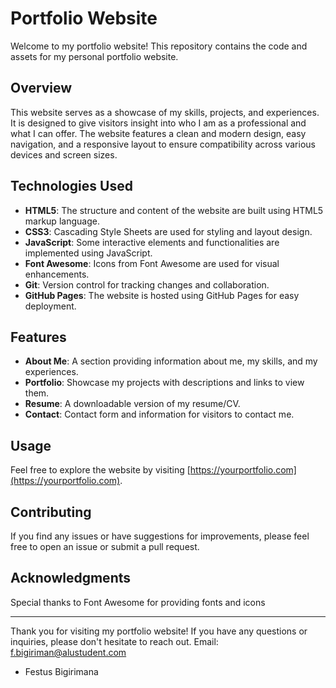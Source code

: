 # Portfolio Website

Welcome to my portfolio website! This repository contains the code and assets for my personal portfolio website.

## Overview

This website serves as a showcase of my skills, projects, and experiences. It is designed to give visitors insight into who I am as a professional and what I can offer. The website features a clean and modern design, easy navigation, and a responsive layout to ensure compatibility across various devices and screen sizes.

## Technologies Used

- **HTML5**: The structure and content of the website are built using HTML5 markup language.
- **CSS3**: Cascading Style Sheets are used for styling and layout design.
- **JavaScript**: Some interactive elements and functionalities are implemented using JavaScript.
- **Font Awesome**: Icons from Font Awesome are used for visual enhancements.
- **Git**: Version control for tracking changes and collaboration.
- **GitHub Pages**: The website is hosted using GitHub Pages for easy deployment.

## Features

- **About Me**: A section providing information about me, my skills, and my experiences.
- **Portfolio**: Showcase my projects with descriptions and links to view them.
- **Resume**: A downloadable version of my resume/CV.
- **Contact**: Contact form and information for visitors to contact me.

## Usage

Feel free to explore the website by visiting [https://yourportfolio.com](https://yourportfolio.com).

## Contributing

If you find any issues or have suggestions for improvements, please feel free to open an issue or submit a pull request.

## Acknowledgments

Special thanks to Font Awesome for providing fonts and icons

---

Thank you for visiting my portfolio website! If you have any questions or inquiries, please don't hesitate to reach out.
Email: f.bigiriman@alustudent.com

- Festus Bigirimana



